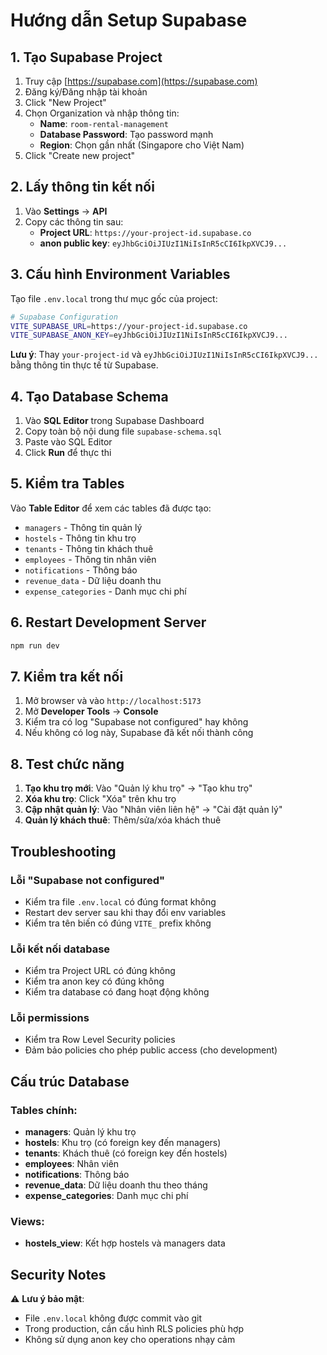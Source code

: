 # Hướng dẫn Setup Supabase

## 1. Tạo Supabase Project

1. Truy cập [https://supabase.com](https://supabase.com)
2. Đăng ký/Đăng nhập tài khoản
3. Click "New Project"
4. Chọn Organization và nhập thông tin:
   - **Name**: `room-rental-management`
   - **Database Password**: Tạo password mạnh
   - **Region**: Chọn gần nhất (Singapore cho Việt Nam)
5. Click "Create new project"

## 2. Lấy thông tin kết nối

1. Vào **Settings** → **API**
2. Copy các thông tin sau:
   - **Project URL**: `https://your-project-id.supabase.co`
   - **anon public key**: `eyJhbGciOiJIUzI1NiIsInR5cCI6IkpXVCJ9...`

## 3. Cấu hình Environment Variables

Tạo file `.env.local` trong thư mục gốc của project:

```bash
# Supabase Configuration
VITE_SUPABASE_URL=https://your-project-id.supabase.co
VITE_SUPABASE_ANON_KEY=eyJhbGciOiJIUzI1NiIsInR5cCI6IkpXVCJ9...
```

**Lưu ý**: Thay `your-project-id` và `eyJhbGciOiJIUzI1NiIsInR5cCI6IkpXVCJ9...` bằng thông tin thực tế từ Supabase.

## 4. Tạo Database Schema

1. Vào **SQL Editor** trong Supabase Dashboard
2. Copy toàn bộ nội dung file `supabase-schema.sql`
3. Paste vào SQL Editor
4. Click **Run** để thực thi

## 5. Kiểm tra Tables

Vào **Table Editor** để xem các tables đã được tạo:
- `managers` - Thông tin quản lý
- `hostels` - Thông tin khu trọ
- `tenants` - Thông tin khách thuê
- `employees` - Thông tin nhân viên
- `notifications` - Thông báo
- `revenue_data` - Dữ liệu doanh thu
- `expense_categories` - Danh mục chi phí

## 6. Restart Development Server

```bash
npm run dev
```

## 7. Kiểm tra kết nối

1. Mở browser và vào `http://localhost:5173`
2. Mở **Developer Tools** → **Console**
3. Kiểm tra có log "Supabase not configured" hay không
4. Nếu không có log này, Supabase đã kết nối thành công

## 8. Test chức năng

1. **Tạo khu trọ mới**: Vào "Quản lý khu trọ" → "Tạo khu trọ"
2. **Xóa khu trọ**: Click "Xóa" trên khu trọ
3. **Cập nhật quản lý**: Vào "Nhân viên liên hệ" → "Cài đặt quản lý"
4. **Quản lý khách thuê**: Thêm/sửa/xóa khách thuê

## Troubleshooting

### Lỗi "Supabase not configured"
- Kiểm tra file `.env.local` có đúng format không
- Restart dev server sau khi thay đổi env variables
- Kiểm tra tên biến có đúng `VITE_` prefix không

### Lỗi kết nối database
- Kiểm tra Project URL có đúng không
- Kiểm tra anon key có đúng không
- Kiểm tra database có đang hoạt động không

### Lỗi permissions
- Kiểm tra Row Level Security policies
- Đảm bảo policies cho phép public access (cho development)

## Cấu trúc Database

### Tables chính:
- **managers**: Quản lý khu trọ
- **hostels**: Khu trọ (có foreign key đến managers)
- **tenants**: Khách thuê (có foreign key đến hostels)
- **employees**: Nhân viên
- **notifications**: Thông báo
- **revenue_data**: Dữ liệu doanh thu theo tháng
- **expense_categories**: Danh mục chi phí

### Views:
- **hostels_view**: Kết hợp hostels và managers data

## Security Notes

⚠️ **Lưu ý bảo mật**: 
- File `.env.local` không được commit vào git
- Trong production, cần cấu hình RLS policies phù hợp
- Không sử dụng anon key cho operations nhạy cảm
